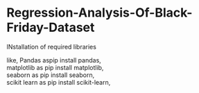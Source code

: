# Regression-Analysis-Of-Black-Friday-Dataset

INstallation of required libraries 

like,
Pandas aspip install pandas,  
matplotlib as pip install matplotlib,   
seaborn as pip install seaborn,   
scikit learn as pip install scikit-learn,   
